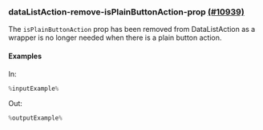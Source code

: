 ### dataListAction-remove-isPlainButtonAction-prop [(#10939)](https://github.com/patternfly/patternfly-react/pull/10934)

The `isPlainButtonAction` prop has been removed from DataListAction as a wrapper is no longer needed when there is a plain button action.

#### Examples

In:

```jsx
%inputExample%
```

Out:

```jsx
%outputExample%
```
